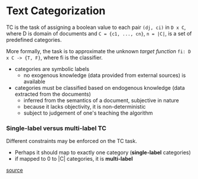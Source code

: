# Text Categorization
TC is the task of assigning a boolean value to each pair `(dj, ci)` in `D x C`, where D is domain of documents and `C = {c1, ..., cn}`, `n = |C|`, is a set of predefined categories.

More formally, the task is to approximate the unknown *target function* `fi: D x C -> {T, F}`, where fi is the classifier.
- categories are symbolic labels
  - no exogenous knowledge (data provided from external sources) is available 
- categories must be classified based on endogenous knowledge (data extracted from the documents)  
  - inferred from the semantics of a document, subjective in nature
  - because it lacks objectivity, it is non-deterministic
  - subject to judgement of one's teaching the algorithm

### Single-label versus multi-label TC
Different constraints may be enforced on the TC task. 
- Perhaps it should map to exactly one category (**single-label** categories)
- if mapped to 0 to |C| categories, it is **multi-label**

[source](http://nmis.isti.cnr.it/sebastiani/Publications/ACMCS02.pdf)
